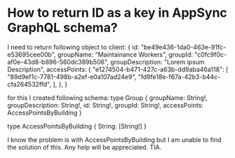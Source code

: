 
# How to return ID as a key in AppSync GraphQL schema?

I need to return following object to client:
{
      id: "be49e436-1da0-463e-91fc-e53695cee00b",
      groupName: "Maintainance Workers",
      groupId: "c0fc9f0c-af0e-43d8-b896-560dc389b506",
      groupDescription: "Lorem ipsum Description",
      accessPoints: {
        "e1274504-b471-427c-a63b-dd9aba46a118": [
          "89d9ef1c-7781-498b-a2ef-e0a107ad24e9",
          "fd9fe18e-f67a-42b3-b44c-cfa264532ffd",
        ],
      },
    }

for this I created following schema:
type Group {
   groupName: String!,
   groupDescription: String!,
   id: String!,
   groupId: String!,
   accessPoints: AccessPointsByBuilding
}

type AccessPointsByBuilding {
   String: [String!]
}

I know the problem is with AccessPointsByBuilding but I am unable to find the solution of this. Any help will be appreciated. TIA.

        
